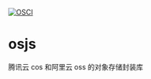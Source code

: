 [![OSCI](https://github.com/themages/osjs/actions/workflows/ci.yml/badge.svg)](https://github.com/themages/osjs/actions/workflows/ci.yml)
# osjs
腾讯云 cos 和阿里云 oss 的对象存储封装库

